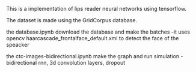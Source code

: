 This is a implementation of lips reader neural networks using tensorflow.

The dataset is made using the GridCorpus database.

the database.ipynb download the database and make the batches
-it uses opencv haarcascade_frontalface_default.xml to detect the face of the speacker

the ctc-images-bidirectional.ipynb make the graph and run simulation
-bidirectional rnn, 3d convolution layers, dropout
